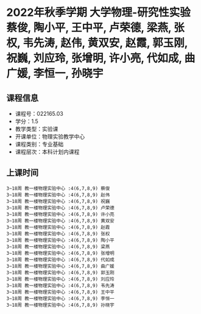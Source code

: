 # 2022年秋季学期 大学物理-研究性实验 蔡俊, 陶小平, 王中平, 卢荣德, 梁燕, 张权, 韦先涛, 赵伟, 黄双安, 赵霞, 郭玉刚, 祝巍, 刘应玲, 张增明, 许小亮, 代如成, 曲广媛, 李恒一, 孙晓宇






## 课程信息

- 课程号：022165.03
- 学分：1.5
- 教学类型：实验课
- 开课单位：物理实验教学中心
- 课程类别：专业基础
- 课程层次：本科计划内课程

## 上课时间

```
3~18周 教一楼物理实验中心 :4(6,7,8,9) 蔡俊
3~18周 教一楼物理实验中心 :4(6,7,8,9) 赵伟
3~18周 教一楼物理实验中心 :4(6,7,8,9) 祝巍
3~18周 教一楼物理实验中心 :4(6,7,8,9) 卢荣德
3~18周 教一楼物理实验中心 :4(6,7,8,9) 许小亮
3~18周 教一楼物理实验中心 :4(6,7,8,9) 黄双安
3~18周 教一楼物理实验中心 :4(6,7,8,9) 赵霞
3~18周 教一楼物理实验中心 :4(6,7,8,9) 张权
3~18周 教一楼物理实验中心 :4(6,7,8,9) 陶小平
3~18周 教一楼物理实验中心 :4(6,7,8,9) 梁燕
3~18周 教一楼物理实验中心 :4(6,7,8,9) 张增明
3~18周 教一楼物理实验中心 :4(6,7,8,9) 代如成
3~18周 教一楼物理实验中心 :4(6,7,8,9) 曲广媛
3~18周 教一楼物理实验中心 :4(6,7,8,9) 郭玉刚
3~18周 教一楼物理实验中心 :4(6,7,8,9) 刘应玲
3~18周 教一楼物理实验中心 :4(6,7,8,9) 韦先涛
3~18周 教一楼物理实验中心 :4(6,7,8,9) 王中平
3~18周 教一楼物理实验中心 :4(6,7,8,9) 李恒一
3~18周 教一楼物理实验中心 :4(6,7,8,9) 孙晓宇
```

